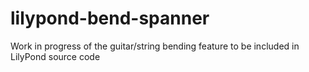 # lilypond-bend-spanner

Work in progress of the guitar/string bending feature to be included in LilyPond source code